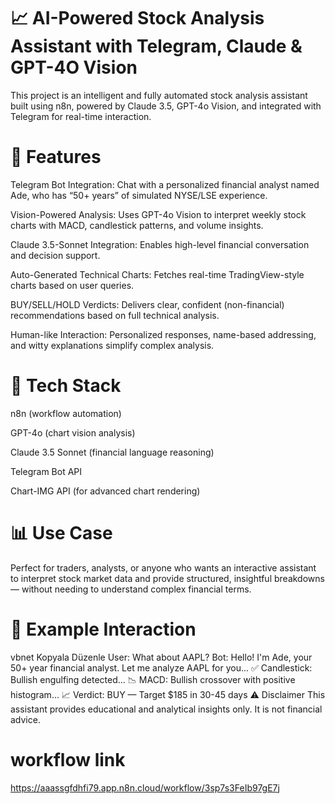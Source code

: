 # 📈 AI-Powered Stock Analysis Assistant with Telegram, Claude & GPT-4O Vision
This project is an intelligent and fully automated stock analysis assistant built using n8n, powered by Claude 3.5, GPT-4o Vision, and integrated with Telegram for real-time interaction.

# 🚀 Features
Telegram Bot Integration: Chat with a personalized financial analyst named Ade, who has “50+ years” of simulated NYSE/LSE experience.

Vision-Powered Analysis: Uses GPT-4o Vision to interpret weekly stock charts with MACD, candlestick patterns, and volume insights.

Claude 3.5-Sonnet Integration: Enables high-level financial conversation and decision support.

Auto-Generated Technical Charts: Fetches real-time TradingView-style charts based on user queries.

BUY/SELL/HOLD Verdicts: Delivers clear, confident (non-financial) recommendations based on full technical analysis.

Human-like Interaction: Personalized responses, name-based addressing, and witty explanations simplify complex analysis.

# 🔧 Tech Stack
n8n (workflow automation)

GPT-4o (chart vision analysis)

Claude 3.5 Sonnet (financial language reasoning)

Telegram Bot API

Chart-IMG API (for advanced chart rendering)

# 📊 Use Case
Perfect for traders, analysts, or anyone who wants an interactive assistant to interpret stock market data and provide structured, insightful breakdowns — without needing to understand complex financial terms.

# 📎 Example Interaction
vbnet
Kopyala
Düzenle
User: What about AAPL?
Bot: Hello! I'm Ade, your 50+ year financial analyst. Let me analyze AAPL for you...
✅ Candlestick: Bullish engulfing detected...
📉 MACD: Bullish crossover with positive histogram...
📈 Verdict: BUY — Target $185 in 30-45 days
⚠️ Disclaimer
This assistant provides educational and analytical insights only. It is not financial advice.
# workflow link 
https://aaassgfdhfi79.app.n8n.cloud/workflow/3sp7s3FeIb97gE7j

